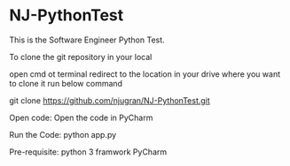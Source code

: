 # NJ-PythonTest
This is the Software Engineer Python Test.

To clone the git repository in your local

open cmd ot terminal 
redirect to the location in your drive where you want to clone it
run below command

git clone https://github.com/njugran/NJ-PythonTest.git

Open code:
Open the code in PyCharm

Run the Code:
python app.py

Pre-requisite:
python 3 framwork
PyCharm
